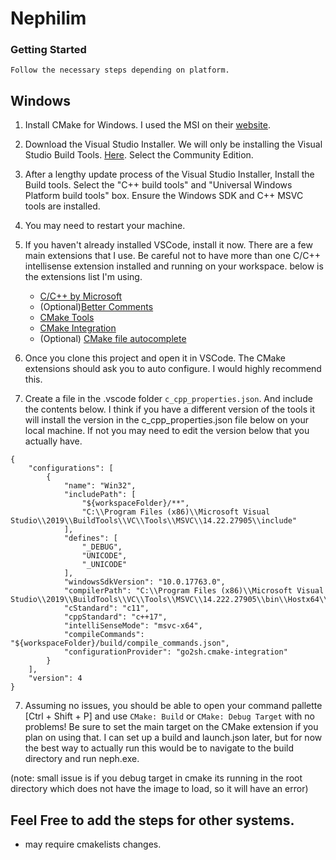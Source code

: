 # Nephilim


### Getting Started
    Follow the necessary steps depending on platform.

## Windows

1. Install CMake for Windows. I used the MSI on their [website](https://cmake.org/download/).

2. Download the Visual Studio Installer. We will only be installing the Visual Studio Build Tools. [Here](https://visualstudio.microsoft.com/downloads/). Select the Community Edition.

3. After a lengthy update process of the Visual Studio Installer, Install the Build tools. Select the "C++ build tools" and "Universal Windows Platform build tools" box. Ensure the Windows SDK and C++ MSVC tools are installed.

4. You may need to restart your machine.

5. If you haven't already installed VSCode, install it now. There are a few main extensions that I use. Be careful not to have more than one C/C++ intellisense extension installed and running on your workspace. below is the extensions list I'm using.
    - [C/C++ by Microsoft](https://marketplace.visualstudio.com/items?itemName=ms-vscode.cpptools)
    - (Optional)[Better Comments](https://marketplace.visualstudio.com/items?itemName=aaron-bond.better-comments)
    - [CMake Tools](https://marketplace.visualstudio.com/items?itemName=vector-of-bool.cmake-tools)
    - [CMake Integration](https://marketplace.visualstudio.com/items?itemName=go2sh.cmake-integration-vscode)
    - (Optional) [CMake file autocomplete](https://marketplace.visualstudio.com/items?itemName=twxs.cmake)

6. Once you clone this project and open it in VSCode. The CMake extensions should ask you to auto configure. I would highly recommend this.

7. Create a file in the .vscode folder `c_cpp_properties.json`. And include the contents below. I think if you have a different version of the tools it will install the version in the c_cpp_properties.json file below on your local machine. If not you may need to edit the version below that you actually have.

```
{
    "configurations": [
        {
            "name": "Win32",
            "includePath": [
                "${workspaceFolder}/**",
                "C:\\Program Files (x86)\\Microsoft Visual Studio\\2019\\BuildTools\\VC\\Tools\\MSVC\\14.22.27905\\include"
            ],
            "defines": [
                "_DEBUG",
                "UNICODE",
                "_UNICODE"
            ],
            "windowsSdkVersion": "10.0.17763.0",
            "compilerPath": "C:\\Program Files (x86)\\Microsoft Visual Studio\\2019\\BuildTools\\VC\\Tools\\MSVC\\14.222.27905\\bin\\Hostx64\\x64\\cl.exe",
            "cStandard": "c11",
            "cppStandard": "c++17",
            "intelliSenseMode": "msvc-x64",
            "compileCommands": "${workspaceFolder}/build/compile_commands.json",
            "configurationProvider": "go2sh.cmake-integration"
        }
    ],
    "version": 4
}
```

7. Assuming no issues, you should be able to open your command pallette [Ctrl + Shift + P] and use `CMake: Build` or `CMake: Debug Target` with no problems! Be sure to set the main target on the CMake extension if you plan on using that. I can set up a build and launch.json later, but for now the best way to actually run this would be to navigate to the build directory and run neph.exe.

(note: small issue is if you debug target in cmake its running in the root directory which does not have the image to load, so it will have an error)

## Feel Free to add the steps for other systems.
- may require cmakelists changes.
